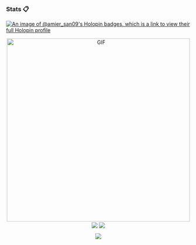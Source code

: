 ### Stats 📋
[![An image of @amier_san09's Holopin badges, which is a link to view their full Holopin profile](https://holopin.me/amier_san09)](https://holopin.io/@amier_san09)
<p align="center">
<img align="center" hight="400" width="500" alt="GIF" src="https://github.com/gabutersproject/gabutersproject/blob/main/coding.webp">
<img align="center" src="https://github-readme-stats.vercel.app/api?username=gabutersproject&show_icons=true&theme=tokyonight" />
<img align="center" src="https://github-readme-streak-stats.herokuapp.com/?user=gabutersproject&count_private=true&theme=tokyonight" />
</p>
<p align="center">
<img src="https://komarev.com/ghpvc/?username=gabutersproject&style=flat-square&color=blue">
